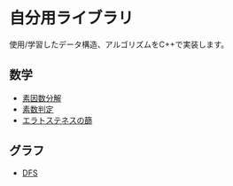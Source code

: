 # 自分用ライブラリ
使用/学習したデータ構造、アルゴリズムをC++で実装します。

## 数学
- [素因数分解](https://github.com/nnenn0/algo-lib/blob/main/math/prime_factorize.cpp)
- [素数判定](https://github.com/nnenn0/algo-lib/blob/main/math/is_prime.cpp)
- [エラトステネスの篩](https://github.com/nnenn0/algo-lib/blob/main/math/eratosthenes.cpp)

## グラフ
- [DFS](https://github.com/nnenn0/algo-lib/blob/main/math/dfs.cpp)